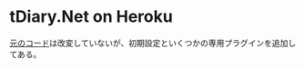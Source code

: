 # tDiary.Net on Heroku

[元のコード](https://github.com/tdiary/tdiary-core)は改変していないが、初期設定といくつかの専用プラグインを追加してある。
